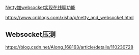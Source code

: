 [Netty加websocket实现在线聊功能](https://blog.csdn.net/ming19951224/article/details/108555917)

https://www.cnblogs.com/xisha/p/netty_and_websocket.html



## Websocket压测

https://blog.csdn.net/Along_168163/article/details/110230728